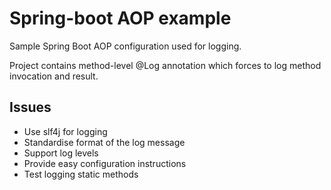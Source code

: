 # Spring-boot AOP example

Sample Spring Boot AOP configuration used for logging.
 
 Project contains method-level @Log annotation which forces 
 to log method invocation and result.
 
## Issues

- Use slf4j for logging
- Standardise format of the log message
- Support log levels
- Provide easy configuration instructions
- Test logging static methods



